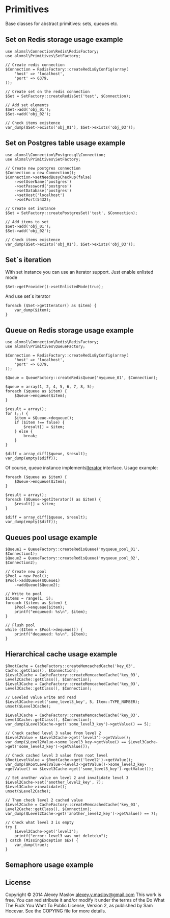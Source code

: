 Primitives
===

Base classes for abstract primitives: sets, queues etc.

Set on Redis storage usage example
-------

    use alxmsl\Connection\Redis\RedisFactory;
    use alxmsl\Primitives\SetFactory;

    // Create redis connection
    $Connection = RedisFactory::createRedisByConfig(array(
        'host' => 'localhost',
        'port' => 6379,
    ));

    // Create set on the redis connection
    $Set = SetFactory::createRedisSet('test', $Connection);

    // Add set elements
    $Set->add('obj_01');
    $Set->add('obj_02');

    // Check items existence
    var_dump($Set->exists('obj_01'), $Set->exists('obj_03'));

Set on Postgres table usage example
-------

    use alxmsl\Connection\Postgresql\Connection;
    use alxmsl\Primitives\SetFactory;

    // Create new postgres connection
    $Connection = new Connection();
    $Connection->setNeedBusyCheckup(false)
        ->setUserName('postgres')
        ->setPassword('postgres')
        ->setDatabase('postgres')
        ->setHost('localhost')
        ->setPort(5432);

    // Create set instance
    $Set = SetFactory::createPostgresSet('test', $Connection);

    // Add items to set
    $Set->add('obj_01');
    $Set->add('obj_02');

    // Check items existence
    var_dump($Set->exists('obj_01'), $Set->exists('obj_03'));

Set`s iteration
-------

With set instance you can use an iterator support. Just enable enlisted mode

    $Set->getProvider()->setEnlistedMode(true);

And use set`s iterator

    foreach ($Set->getIterator() as $item) {
        var_dump($item);
    }

Queue on Redis storage usage example
-------

    use alxmsl\Connection\Redis\RedisFactory;
    use alxmsl\Primitives\QueueFactory;

    $Connection = RedisFactory::createRedisByConfig(array(
        'host' => 'localhost',
        'port' => 6379,
    ));

    $Queue = QueueFactory::createRedisQueue('myqueue_01', $Connection);

    $queue = array(1, 2, 4, 5, 6, 7, 8, 5);
    foreach ($queue as $item) {
        $Queue->enqueue($item);
    }

    $result = array();
    for (;;) {
        $item = $Queue->dequeue();
        if ($item !== false) {
            $result[] = $item;
        } else {
            break;
        }
    }

    $diff = array_diff($queue, $result);
    var_dump(empty($diff));

Of course, queue instance implements[Iterator](php.net/manual/class.iterator.php) interface. Usage example:

    foreach ($queue as $item) {
        $Queue->enqueue($item);
    }

    $result = array();
    foreach ($Queue->getIterator() as $item) {
        $result[] = $item;
    }

    $diff = array_diff($queue, $result);
    var_dump(empty($diff));

Queues pool usage example
-------

    $Queue1 = QueueFactory::createRedisQueue('myqueue_pool_01', $Connection1);
    $Queue2 = QueueFactory::createRedisQueue('myqueue_pool_02', $Connection2);

    // Create new pool
    $Pool = new Pool();
    $Pool->addQueue($Queue1)
        ->addQueue($Queue2);

    // Write to pool
    $items = range(1, 5);
    foreach ($items as $item) {
        $Pool->enqueue($item);
        printf("enqueued: %s\n", $item);
    }

    // Flush pool
    while ($Item = $Pool->dequeue()) {
        printf("dequeued: %s\n", $Item);
    }

Hierarchical cache usage example
-------

    $RootCache = CacheFactory::createMemcachedCache('key_03', Cache::getClass(), $Connection);
    $Level2Cache = CacheFactory::createMemcachedCache('key_03', Level2Cache::getClass(), $Connection);
    $Level3Cache = CacheFactory::createMemcachedCache('key_03', Level3Cache::getClass(), $Connection);

    // Leveled value write and read
    $Level3Cache->set('some_level3_key', 5, Item::TYPE_NUMBER);
    unset($Level3Cache);

    $Level3Cache = CacheFactory::createMemcachedCache('key_03', Level3Cache::getClass(), $Connection);
    var_dump($Level3Cache->get('some_level3_key')->getValue() == 5);

    // Check cached level 3 value from level 2
    $Level2Value = $Level2Cache->get('level3')->getValue();
    var_dump($Level2Value->some_level3_key->getValue() == $Level3Cache->get('some_level3_key')->getValue());

    // Check cached level 3 value from root level
    $RootLevelValue = $RootCache->get('level2')->getValue();
    var_dump($RootLevelValue->level3->getValue()->some_level3_key->getValue() == $Level3Cache->get('some_level3_key')->getValue());

    // Set another value on level 2 and invalidate level 3
    $Level2Cache->set('another_level2_key', 7);
    $Level3Cache->invalidate();
    unset($Level2Cache);

    // Then check level 2 cached value
    $Level2Cache = CacheFactory::createMemcachedCache('key_03', Level2Cache::getClass(), $Connection);
    var_dump($Level2Cache->get('another_level2_key')->getValue() == 7);

    // Check what level 3 is empty
    try {
        $Level2Cache->get('level3');
        printf("error: level3 was not delete\n");
    } catch (MissingException $Ex) {
        var_dump(true);
    }

Semaphore usage example
-------



License
-------
Copyright © 2014 Alexey Maslov <alexey.y.maslov@gmail.com>
This work is free. You can redistribute it and/or modify it under the
terms of the Do What The Fuck You Want To Public License, Version 2,
as published by Sam Hocevar. See the COPYING file for more details.
